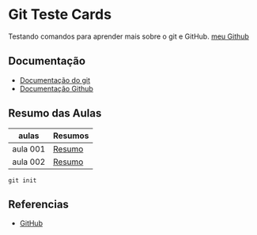 # Git Teste Cards

Testando comandos para aprender mais sobre o git e GitHub. [meu Github](https://github.com/brunofelipehp/repo-cards)

## Documentação

- [Documentação do git](https://git-scm.com/doc)
- [Documentação Github](https://docs.github.com/)

## Resumo das Aulas

| aulas    | Resumos    |
| -------- | ---------- |
| aula 001 | [Resumo]() |
| aula 002 | [Resumo]() |

```
git init
```

## Referencias

- [GitHub](https://docs.github.com/pt/get-started/writing-on-github/getting-started-with-writing-and-formatting-on-github/basic-writing-and-formatting-syntax)
